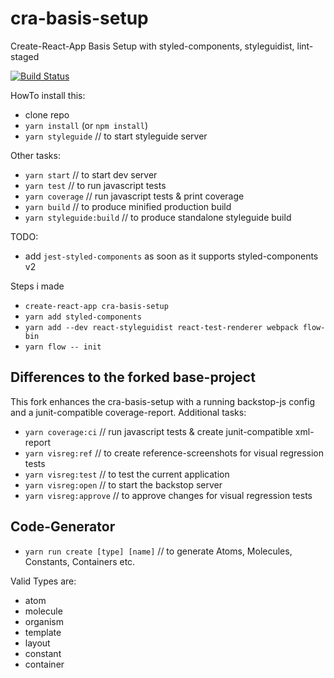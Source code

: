 # cra-basis-setup
Create-React-App Basis Setup with styled-components, styleguidist, lint-staged

[![Build Status](https://travis-ci.org/michaseel/cra-basis-setup.svg?branch=master)](https://travis-ci.org/michaseel/cra-basis-setup)



HowTo install this:
 - clone repo
 - `yarn install` (or `npm install`)
 - `yarn styleguide`  // to start styleguide server
 
Other tasks: 
- `yarn start` // to start dev server
- `yarn test`  // to run javascript tests
- `yarn coverage`  // run javascript tests & print coverage
- `yarn build` // to produce minified production build 
- `yarn styleguide:build` // to produce standalone styleguide build


TODO:
* add `jest-styled-components` as soon as it supports styled-components v2


Steps i made
* `create-react-app cra-basis-setup`
* `yarn add styled-components`
* `yarn add --dev react-styleguidist react-test-renderer webpack flow-bin`
* `yarn flow -- init`


## Differences to the forked base-project

This fork enhances the cra-basis-setup with a running backstop-js config and a junit-compatible coverage-report.
Additional tasks:

- `yarn coverage:ci`  // run javascript tests & create junit-compatible xml-report
- `yarn visreg:ref` // to create reference-screenshots for visual regression tests
- `yarn visreg:test` // to test the current application
- `yarn visreg:open` // to start the backstop server
- `yarn visreg:approve` // to approve changes for visual regression tests

## Code-Generator

- `yarn run create [type] [name]` // to generate Atoms, Molecules, Constants, Containers etc.

Valid Types are:
- atom
- molecule
- organism
- template
- layout
- constant
- container
